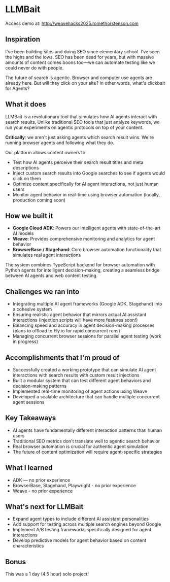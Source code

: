 # LLMBait

Access demo at: 
http://weavehacks2025.romethorstenson.com


## Inspiration
I've been building sites and doing SEO since elementary school. I've seen the highs and the lows. SEO has been dead for years, but with massive amounts of content comes boons too—we can automate testing like we could never do with people.

The future of search is agentic. Browser and computer use agents are already here. But will they click on your site? In other words, what's clickbait for Agents?

## What it does
LLMBait is a revolutionary tool that simulates how AI agents interact with search results. Unlike traditional SEO tools that just analyze keywords, we run your experiments on agentic protocols on top of your content.

**Critically**: we aren't just asking agents which search result wins. We're running browser agents and following what they do.

Our platform allows content owners to:
- Test how AI agents perceive their search result titles and meta descriptions
- Inject custom search results into Google searches to see if agents would click on them
- Optimize content specifically for AI agent interactions, not just human users
- Monitor agent behavior in real-time using browser automation (locally, production coming soon)

## How we built it
- **Google Cloud ADK**: Powers our intelligent agents with state-of-the-art AI models
- **Weave**: Provides comprehensive monitoring and analytics for agent behavior
- **BrowserBase / Stagehand**: Core browser automation functionality that simulates real agent interactions

The system combines TypeScript backend for browser automation with Python agents for intelligent decision-making, creating a seamless bridge between AI agents and web content testing.

## Challenges we ran into
- Integrating multiple AI agent frameworks (Google ADK, Stagehand) into a cohesive system
- Ensuring realistic agent behavior that mirrors actual AI assistant interactions (injection scripts will have more features soon!)
- Balancing speed and accuracy in agent decision-making processes (plans to offload to Fly.io for rapid concurrent runs)
- Managing concurrent browser sessions for parallel agent testing (work in progress)

## Accomplishments that I'm proud of
- Successfully created a working prototype that can simulate AI agent interactions with search results with custom result injections
- Built a modular system that can test different agent behaviors and decision-making patterns
- Implemented real-time monitoring of agent actions using Weave
- Developed a scalable architecture that can handle multiple concurrent agent sessions

## Key Takeaways
- AI agents have fundamentally different interaction patterns than human users
- Traditional SEO metrics don't translate well to agentic search behavior
- Real browser automation is crucial for authentic agent simulation
- The future of content optimization will require agent-specific strategies

## What I learned
- ADK — no prior experience
- BrowserBase, Stagehand, Playwright - no prior experience
- Weave - no prior experience

## What's next for LLMBait
- Expand agent types to include different AI assistant personalities
- Add support for testing across multiple search engines beyond Google
- Implement A/B testing frameworks specifically designed for agent interactions
- Develop predictive models for agent behavior based on content characteristics

## Bonus
This was a 1 day (4.5 hour) solo project! 